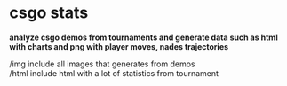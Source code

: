 # csgo stats
**analyze csgo demos from tournaments and generate data such as html with charts and png with player moves, nades trajectories**  

/img include all images that generates from demos  
/html include html with a lot of statistics from tournament
